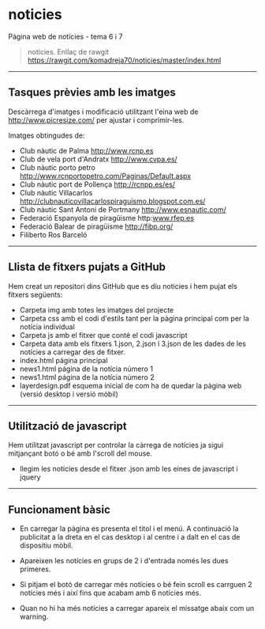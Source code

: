 # noticies
Pàgina web de notícies - tema 6 i 7

> notícies. Enllaç de rawgit https://rawgit.com/komadreja70/noticies/master/index.html

----
## Tasques prèvies amb les imatges
Descàrrega d'imatges i modificació utilitzant l'eina web de http://www.picresize.com/ per ajustar i comprimir-les.

Imatges obtingudes de:
* Club nàutic de Palma http://www.rcnp.es 
* Club de vela port d'Andratx http://www.cvpa.es/
* Club nàutic porto petro http://www.rcnportopetro.com/Paginas/Default.aspx
* Club nàutic port de Pollença http://rcnpp.es/es/
* Club nàutic Villacarlos http://clubnauticovillacarlospiraguismo.blogspot.com.es/
* Club nàutic Sant Antoni de Portmany http://www.esnautic.com/
* Federació Espanyola de piragüisme http:www.rfep.es
* Federació Balear de piragüisme http://fibp.org/
* Filiberto Ros Barceló

----
## Llista de fitxers pujats a GitHub

Hem creat un repositori dins GitHub que es diu noticies i hem pujat els fitxers següents:

* Carpeta img amb totes les imatges del projecte
* Carpeta css amb el codi d'estils tant per la pàgina principal com per la notícia individual
* Carpeta js amb el fitxer que conté el codi javascript
* Carpeta data amb els fitxers 1.json, 2.json i 3.json de les dades de les notícies a carregar des de fitxer.
* index.html página principal
* news1.html página de la notícia número 1
* news1.html página de la notícia número 2
* layerdesign.pdf esquema inicial de com ha de quedar la pàgina web (versió desktop i versió mòbil)

----
## Utilització de javascript
Hem utilitzat javascript per controlar la càrrega de notícies ja sigui mitjançant botó o bé amb l'scroll del mouse.
* llegim les notícies desde el fitxer .json amb les eines de javascript i jquery

----
## Funcionament bàsic
* En carregar la pàgina es presenta el titol i el menú. A continuació la publicitat a la dreta en el cas desktop i al centre i a dalt en el cas de dispositiu mòbil.

* Apareixen les notícies en grups de 2 i d'entrada només les dues primeres. 
* Si pitjam el botó de carregar més notícies o bé fein scroll es carrguen 2 notícies més i així fins que acabam amb 6 notícies més.
* Quan no hi ha més notícies a carregar apareix el missatge abaix com un warning.



